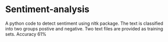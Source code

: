 # Sentiment-analysis
A python code to detect sentiment using nltk package. The text is classified into two groups postive and negative. Two text files are provided as training sets.
Accuracy 61%
